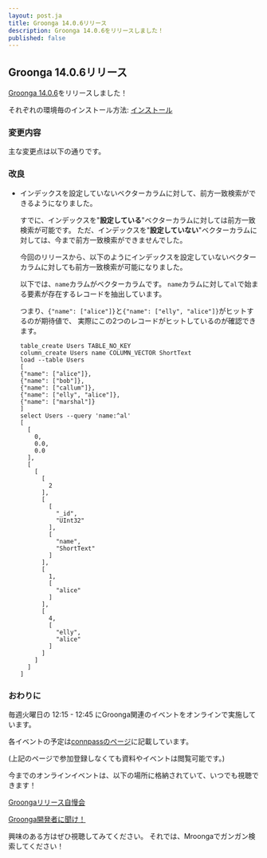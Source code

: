 ```yaml
---
layout: post.ja
title: Groonga 14.0.6リリース
description: Groonga 14.0.6をリリースしました！
published: false
---
```


## Groonga 14.0.6リリース

[Groonga 14.0.6](/ja/docs/news/14.html#release-14-0-6)をリリースしました！

それぞれの環境毎のインストール方法: [インストール](/ja/docs/install.html)

### 変更内容

主な変更点は以下の通りです。

### 改良

* インデックスを設定していないベクターカラムに対して、前方一致検索ができるようになりました。

  すでに、インデックスを"**設定している**"ベクターカラムに対しては前方一致検索が可能です。
  ただ、インデックスを"**設定していない**"ベクターカラムに対しては、今まで前方一致検索ができませんでした。

  今回のリリースから、以下のようにインデックスを設定していないベクターカラムに対しても前方一致検索が可能になりました。

  以下では、`name`カラムがベクターカラムです。
  `name`カラムに対して`al`で始まる要素が存在するレコードを抽出しています。

  つまり、`{"name": ["alice"]}`と`{"name": ["elly", "alice"]}`がヒットするのが期待値で、
  実際にこの2つのレコードがヒットしているのが確認できます。

  ```
  table_create Users TABLE_NO_KEY
  column_create Users name COLUMN_VECTOR ShortText
  load --table Users
  [
  {"name": ["alice"]},
  {"name": ["bob"]},
  {"name": ["callum"]},
  {"name": ["elly", "alice"]},
  {"name": ["marshal"]}
  ]
  select Users --query 'name:^al'
  [
    [
      0,
      0.0,
      0.0
    ],
    [
      [
        [
          2
        ],
        [
          [
            "_id",
            "UInt32"
          ],
          [
            "name",
            "ShortText"
          ]
        ],
        [
          1,
          [
            "alice"
          ]
        ],
        [
          4,
          [
            "elly",
            "alice"
          ]
        ]
      ]
    ]
  ]
  ```

### おわりに

毎週火曜日の 12:15 - 12:45 にGroonga関連のイベントをオンラインで実施しています。

各イベントの予定は[connpassのページ](https://groonga.connpass.com/event/)に記載しています。

(上記のページで参加登録しなくても資料やイベントは閲覧可能です。)

今までのオンラインイベントは、以下の場所に格納されていて、いつでも視聴できます！

[Groongaリリース自慢会](https://www.youtube.com/playlist?list=PLLwHraQ4jf7PnA3GjI9v90DZq8ikLk0iN)

[Groonga開発者に聞け！](https://www.youtube.com/playlist?list=PLLwHraQ4jf7PBol9aq5BoaM2Hnk6aCKs2)

興味のある方はぜひ視聴してみてください。
それでは、Mroongaでガンガン検索してください！
